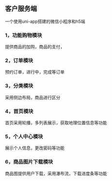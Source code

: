 ## 客户服务端
一个使用uni-app搭建的微信小程序和h5端
### 1，功能购物模块
提供商品的加购，商品的支付，
### 2，订单模块
预约订单，进行中，完成等订单
### 3，分类模块
采用侧边布局，商品进行区分
### 4，首页模块
首页采用轮播，多列表展示，获取地理位置信息等功能
### 5，个人中心模块
展示个人信息，更改密码等功能
### 6，商品图片下载模块
商品图提供用户下载，采用瀑布流，下载进度条等功能